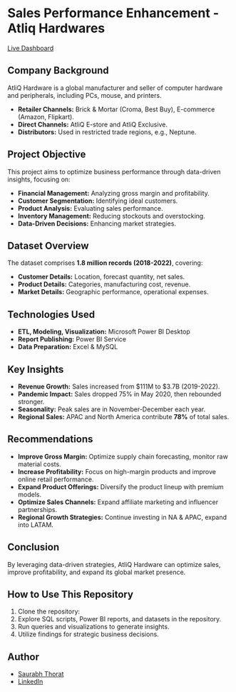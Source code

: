 # Sales Performance Enhancement - Atliq Hardwares
[Live Dashboard](https://app.powerbi.com/view?r=eyJrIjoiZGQ4Y2YwYjctMDE0Mi00ZmFhLTk2NGYtZWJlYzU2MDJhN2I5IiwidCI6ImM2ZTU0OWIzLTVmNDUtNDAzMi1hYWU5LWQ0MjQ0ZGM1YjJjNCJ9&pageName=e39ec3d464949d00e582)

## Company Background
AtliQ Hardware is a global manufacturer and seller of computer hardware and peripherals, including PCs, mouse, and printers.

- **Retailer Channels:** Brick & Mortar (Croma, Best Buy), E-commerce (Amazon, Flipkart).
- **Direct Channels:** AtliQ E-store and AtliQ Exclusive.
- **Distributors:** Used in restricted trade regions, e.g., Neptune.

## Project Objective
This project aims to optimize business performance through data-driven insights, focusing on:

- **Financial Management:** Analyzing gross margin and profitability.
- **Customer Segmentation:** Identifying ideal customers.
- **Product Analysis:** Evaluating sales performance.
- **Inventory Management:** Reducing stockouts and overstocking.
- **Data-Driven Decisions:** Enhancing market strategies.

## Dataset Overview
The dataset comprises **1.8 million records (2018-2022)**, covering:

- **Customer Details:** Location, forecast quantity, net sales.
- **Product Details:** Categories, manufacturing cost, revenue.
- **Market Details:** Geographic performance, operational expenses.

## Technologies Used
- **ETL, Modeling, Visualization:** Microsoft Power BI Desktop
- **Report Publishing:** Power BI Service
- **Data Preparation:** Excel & MySQL

## Key Insights
- **Revenue Growth:** Sales increased from $111M to $3.7B (2019-2022).
- **Pandemic Impact:** Sales dropped 75% in May 2020, then rebounded stronger.
- **Seasonality:** Peak sales are in November-December each year.
- **Regional Sales:** APAC and North America contribute **78%** of total sales.

## Recommendations
- **Improve Gross Margin:** Optimize supply chain forecasting, monitor raw material costs.
- **Increase Profitability:** Focus on high-margin products and improve online retail performance.
- **Expand Product Offerings:** Diversify the product lineup with premium models.
- **Optimize Sales Channels:** Expand affiliate marketing and influencer partnerships.
- **Regional Growth Strategies:** Continue investing in NA & APAC, expand into LATAM.

## Conclusion
By leveraging data-driven strategies, AtliQ Hardware can optimize sales, improve profitability, and expand its global market presence.

## How to Use This Repository
1. Clone the repository:
2. Explore SQL scripts, Power BI reports, and datasets in the repository.
3. Run queries and visualizations to generate insights.
4. Utilize findings for strategic business decisions.

## Author
- [Saurabh Thorat](https://saurabhthorat999.github.io/n_portfolio/)  
- [LinkedIn](https://www.linkedin.com/in/saurabh-thorat-594b8b1aa/)



